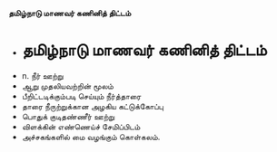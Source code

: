 **தமிழ்நாடு மாணவர் கணினித் திட்டம்**
- # தமிழ்நாடு மாணவர் கணினித் திட்டம்
- n. நீர் ஊற்று
- ஆறு முதலியவற்றின் மூலம்
- பீறிட்டடிக்கும்படி செய்யும் நீர்த்தாரை
- தாரை நீருற்றுக்கான அழகிய கட்டுக்கோப்பு
- பொதுக் குடிதண்ணீர் ஊற்று
- விளக்கின் எண்ணெய்ச் சேமிப்பிடம்
- அச்சகங்களில் மை வழங்கும் கொள்கலம்.

